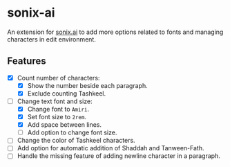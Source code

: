 # sonix-ai
An extension for [sonix.ai](https://sonix.ai) to add more options related to fonts and managing characters in edit environment.

## Features
- [x] Count number of characters:
  - [x] Show the number beside each paragraph.
  - [x] Exclude counting Tashkeel.
- [ ] Change text font and size:
  - [x] Change font to `Amiri`.
  - [x] Set font size to `2rem`.
  - [x] Add space between lines.
  - [ ] Add option to change font size.
- [ ] Change the color of Tashkeel characters.
- [ ] Add option for automatic addition of Shaddah and Tanween-Fath.
- [ ] Handle the missing feature of adding newline character in a paragraph.
